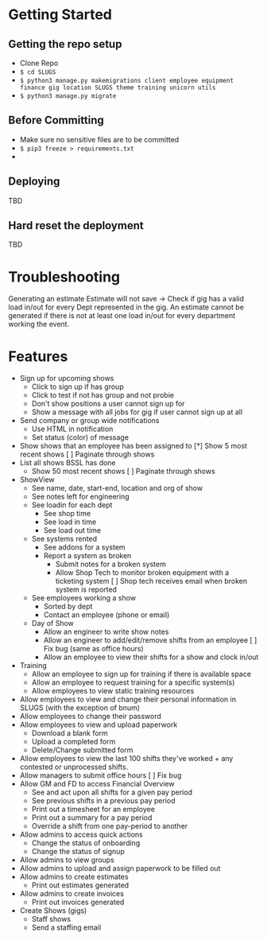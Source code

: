 # Getting Started
## Getting the repo setup
* Clone Repo
* `$ cd SLUGS`
* `$ python3 manage.py makemigrations client employee equipment finance gig location SLUGS theme training unicorn utils`
* `$ python3 manage.py migrate`

## Before Committing
* Make sure no sensitive files are to be committed 
* `$ pip3 freeze > requirements.txt`
* 

## Deploying
TBD

## Hard reset the deployment
TBD


# Troubleshooting
Generating an estimate
Estimate will not save -> Check if gig has a valid load in/out for every Dept represented in the gig. An estimate cannot be generated if there is not at least one load in/out for every department working the event.

# Features
* Sign up for upcoming shows
    * Click to sign up if has group
    * Click to test if not has group and not probie
    * Don't show positions a user cannot sign up for
    * Show a message with all jobs for gig if user cannot sign up at all
* Send company or group wide notifications
    * Use HTML in notification
    * Set status (color) of message
* Show shows that an employee has been assigned to
    [*] Show 5 most recent shows
    [ ] Paginate through shows
* List all shows BSSL has done
    * Show 50 most recent shows
    [ ] Paginate through shows
* ShowView
    * See name, date, start-end, location and org of show
    * See notes left for engineering
    * See loadin for each dept
        * See shop time
        * See load in time
        * See load out time
    * See systems rented 
        * See addons for a system
        * Report a system as broken
            * Submit notes for a broken system
            * Allow Shop Tech to monitor broken equipment with a ticketing system
            [ ] Shop tech receives email when broken system is reported
    * See employees working a show
        * Sorted by dept
        * Contact an employee (phone or email)
    * Day of Show
        * Allow an engineer to write show notes
        * Allow an engineer to add/edit/remove shifts from an employee
            [ ] Fix bug (same as office hours)
        * Allow an employee to view their shifts for a show and clock in/out
* Training
    * Allow an employee to sign up for training if there is available space
    * Allow an employee to request training for a specific system(s)
    * Allow employees to view static training resources
* Allow employees to view and change their personal information in SLUGS (with the exception of bnum)
* Allow employees to change their password
* Allow employees to view and upload paperwork
    * Download a blank form
    * Upload a completed form
    * Delete/Change submitted form
* Allow employees to view the last 100 shifts they've worked + any contested or unprocessed shifts.
* Allow managers to submit office hours
    [ ] Fix bug
* Allow GM and FD to access Financial Overview
    * See and act upon all shifts for a given pay period
    * See previous shifts in a previous pay period
    * Print out a timesheet for an employee
    * Print out a summary for a pay period
    * Override a shift from one pay-period to another
* Allow admins to access quick actions
    * Change the status of onboarding
    * Change the status of signup
* Allow admins to view groups
* Allow admins to upload and assign paperwork to be filled out
* Allow admins to create estimates
    * Print out estimates generated
* Allow admins to create invoices
    * Print out invoices generated
* Create Shows (gigs)
    * Staff shows
    * Send a staffing email
